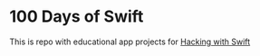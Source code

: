 # 100 Days of Swift

This is repo with educational app projects for [Hacking with Swift](https://www.hackingwithswift.com/)

